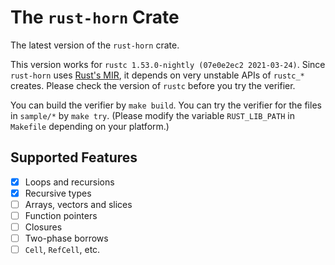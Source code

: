 # The `rust-horn` Crate

The latest version of the `rust-horn` crate.

This version works for `rustc 1.53.0-nightly (07e0e2ec2 2021-03-24)`.
Since `rust-horn` uses [Rust's MIR](https://rust-lang.github.io/rustc-guide/mir/index.html), it depends on very unstable APIs of `rustc_*` creates.
Please check the version of `rustc` before you try the verifier.

You can build the verifier by `make build`.
You can try the verifier for the files in `sample/*` by `make try`.
(Please modify the variable `RUST_LIB_PATH` in `Makefile` depending on your platform.)

## Supported Features

- [x] Loops and recursions
- [x] Recursive types
- [ ] Arrays, vectors and slices
- [ ] Function pointers
- [ ] Closures
- [ ] Two-phase borrows
- [ ] `Cell`, `RefCell`, etc.
